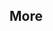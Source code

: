 <div id="title">

## More
</div>

<div id="body">

<include src="combiningDesignPatterns/unit-inParent-asPanel.md" boilerplate />
<include src="otherDesignPatterns/unit-inParent-asPanel.md" boilerplate />
<include src="usingDesignPatterns/unit-inParent-asPanel.md" boilerplate />
<include src="otherTypesOfPatterns/unit-inParent-asPanel.md" boilerplate />
<include src="vsPrinciples/unit-inParent-asPanel.md" boilerplate />

</div>